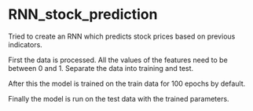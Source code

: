 # RNN_stock_prediction
Tried to create an RNN which predicts stock prices based on previous indicators. 

First the data is processed. All the values of the features need to be between 0 and 1. Separate the data into training and test. 

After this the model is trained on the train data for 100 epochs by default.

Finally the model is run on the test data with the trained parameters. 
